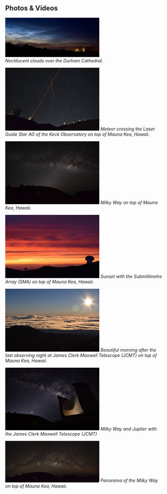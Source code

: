 ## Photos & Videos

[<img src="Durham_clouds.jpg" alt="Noctilucent clouds" width="300"/>](Durham_clouds.jpg)<br />
*Noctilucent clouds over the Durham Cathedral.*

[<img src="keck_meteor2.jpg" alt="Noctilucent clouds" width="300"/>](keck_meteor.jpg)
*Meteor crossing the Laser Guide Star AO of the Keck Observatory on top of Mauna Kea, Hawaii.*

[<img src="mw2.jpg" alt="Noctilucent clouds" width="300"/>](mw.JPG)
*Milky Way on top of Mauna Kea, Hawaii.*

[<img src="sunset2.jpg" alt="Noctilucent clouds" width="300"/>](sunset.JPG)
*Sunset with the Submillimetre Array (SMA) on top of Mauna Kea, Hawaii.*

[<img src="sunrise2.jpg" alt="Noctilucent clouds" width="300"/>](sunrise.JPG)
*Beautiful morning after the last observing night at James Clerk Maxwell Telescope (JCMT) on top of Mauna Kea, Hawaii.*

[<img src="jcmt2.jpg" alt="Noctilucent clouds" width="300"/>](jcmt.jpg)
*Milky Way and Jupiter with the James Clerk Maxwell Telescope (JCMT)*

[<img src="full_mw2.jpg" alt="Noctilucent clouds" width="300"/>](full_mw.tif)
*Panorama of the Milky Way on top of Mauna Kea, Hawaii.*

